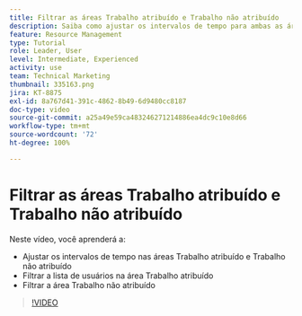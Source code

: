 ```yaml
---
title: Filtrar as áreas Trabalho atribuído e Trabalho não atribuído
description: Saiba como ajustar os intervalos de tempo para ambas as áreas, filtrar a lista de usuários nas áreas Trabalho atribuído e Trabalho não atribuído.
feature: Resource Management
type: Tutorial
role: Leader, User
level: Intermediate, Experienced
activity: use
team: Technical Marketing
thumbnail: 335163.png
jira: KT-8875
exl-id: 8a767d41-391c-4862-8b49-6d9480cc8187
doc-type: video
source-git-commit: a25a49e59ca483246271214886ea4dc9c10e8d66
workflow-type: tm+mt
source-wordcount: '72'
ht-degree: 100%

---
```


# Filtrar as áreas Trabalho atribuído e Trabalho não atribuído

Neste vídeo, você aprenderá a:

* Ajustar os intervalos de tempo nas áreas Trabalho atribuído e Trabalho não atribuído
* Filtrar a lista de usuários na área Trabalho atribuído
* Filtrar a área Trabalho não atribuído

>[!VIDEO](https://video.tv.adobe.com/v/335163/?quality=12&learn=on)
